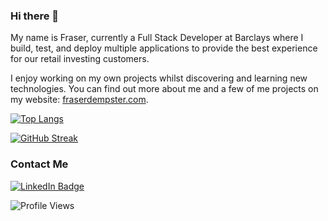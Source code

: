 ### Hi there 👋
My name is Fraser, currently a Full Stack Developer at Barclays where I build, test, and deploy multiple applications to provide the best experience for our retail investing customers.

I enjoy working on my own projects whilst discovering and learning new technologies. You can find out more about me and a few of me projects on my website: [fraserdempster.com](fraserdempster.com).



[![Top Langs](https://github-readme-stats.vercel.app/api/top-langs/?username=fraser-dempster&layout=compact&theme=vision-friendly-dark)](https://github.com/anuraghazra/github-readme-stats)

<a style="display: flex; justify: center;" href="https://git.io/streak-stats"><img src="https://github-readme-streak-stats.herokuapp.com?user=fraser-dempster" alt="GitHub Streak" /></a>

### Contact Me
<div id="badges">
  <a href="https://www.linkedin.com/in/fraser-dempster-0470641ba/">
    <img src="https://img.shields.io/badge/LinkedIn-blue?style=for-the-badge&logo=linkedin&logoColor=white" alt="LinkedIn Badge"/>
  </a>
</div>

<!--
**fraser-dempster/fraser-dempster** is a ✨ _special_ ✨ repository because its `README.md` (this file) appears on your GitHub profile.

Here are some ideas to get you started:

- 🔭 I’m currently working on ...
- 🌱 I’m currently learning ...
- 👯 I’m looking to collaborate on ...
- 🤔 I’m looking for help with ...
- 💬 Ask me about ...
- 📫 How to reach me: ...
- 😄 Pronouns: ...
- ⚡ Fun fact: ...
-->
![Profile Views](https://komarev.com/ghpvc/?username=fraser-dempster)
